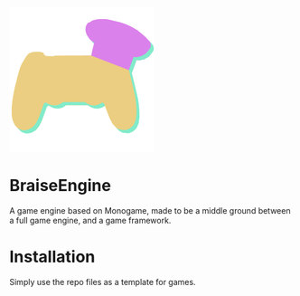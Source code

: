 ![Braise Engine Logo](https://raw.githubusercontent.com/AlienTina/BraiseEngine/master/BraiseEngineTemplate/Icon.bmp)
# BraiseEngine
A game engine based on Monogame, made to be a middle ground between a full game engine, and a game framework.

# Installation
Simply use the repo files as a template for games.
